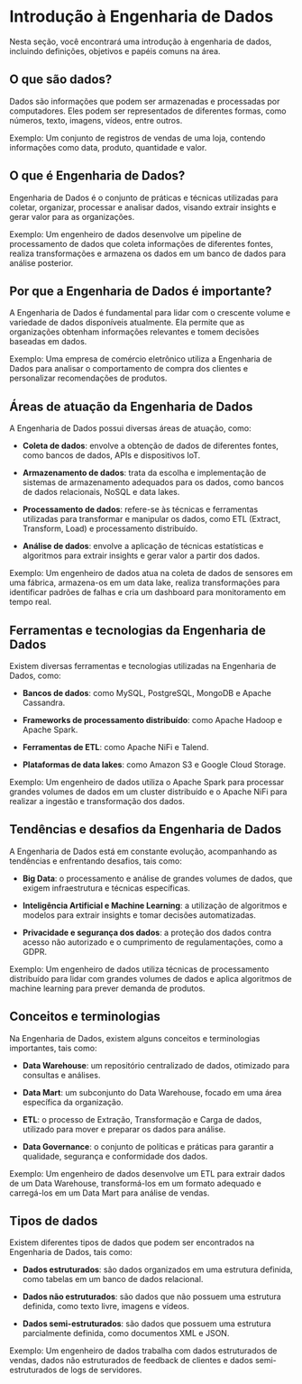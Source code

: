 # Introdução à Engenharia de Dados

Nesta seção, você encontrará uma introdução à engenharia de dados, incluindo definições, objetivos e papéis comuns na área.

## O que são dados?

Dados são informações que podem ser armazenadas e processadas por computadores. Eles podem ser representados de diferentes formas, como números, texto, imagens, vídeos, entre outros.

Exemplo: Um conjunto de registros de vendas de uma loja, contendo informações como data, produto, quantidade e valor.

## O que é Engenharia de Dados?

Engenharia de Dados é o conjunto de práticas e técnicas utilizadas para coletar, organizar, processar e analisar dados, visando extrair insights e gerar valor para as organizações.

Exemplo: Um engenheiro de dados desenvolve um pipeline de processamento de dados que coleta informações de diferentes fontes, realiza transformações e armazena os dados em um banco de dados para análise posterior.

## Por que a Engenharia de Dados é importante?

A Engenharia de Dados é fundamental para lidar com o crescente volume e variedade de dados disponíveis atualmente. Ela permite que as organizações obtenham informações relevantes e tomem decisões baseadas em dados.

Exemplo: Uma empresa de comércio eletrônico utiliza a Engenharia de Dados para analisar o comportamento de compra dos clientes e personalizar recomendações de produtos.

## Áreas de atuação da Engenharia de Dados

A Engenharia de Dados possui diversas áreas de atuação, como:

- **Coleta de dados**: envolve a obtenção de dados de diferentes fontes, como bancos de dados, APIs e dispositivos IoT.

- **Armazenamento de dados**: trata da escolha e implementação de sistemas de armazenamento adequados para os dados, como bancos de dados relacionais, NoSQL e data lakes.

- **Processamento de dados**: refere-se às técnicas e ferramentas utilizadas para transformar e manipular os dados, como ETL (Extract, Transform, Load) e processamento distribuído.

- **Análise de dados**: envolve a aplicação de técnicas estatísticas e algoritmos para extrair insights e gerar valor a partir dos dados.

Exemplo: Um engenheiro de dados atua na coleta de dados de sensores em uma fábrica, armazena-os em um data lake, realiza transformações para identificar padrões de falhas e cria um dashboard para monitoramento em tempo real.

## Ferramentas e tecnologias da Engenharia de Dados

Existem diversas ferramentas e tecnologias utilizadas na Engenharia de Dados, como:

- **Bancos de dados**: como MySQL, PostgreSQL, MongoDB e Apache Cassandra.

- **Frameworks de processamento distribuído**: como Apache Hadoop e Apache Spark.

- **Ferramentas de ETL**: como Apache NiFi e Talend.

- **Plataformas de data lakes**: como Amazon S3 e Google Cloud Storage.

Exemplo: Um engenheiro de dados utiliza o Apache Spark para processar grandes volumes de dados em um cluster distribuído e o Apache NiFi para realizar a ingestão e transformação dos dados.

## Tendências e desafios da Engenharia de Dados

A Engenharia de Dados está em constante evolução, acompanhando as tendências e enfrentando desafios, tais como:

- **Big Data**: o processamento e análise de grandes volumes de dados, que exigem infraestrutura e técnicas específicas.

- **Inteligência Artificial e Machine Learning**: a utilização de algoritmos e modelos para extrair insights e tomar decisões automatizadas.

- **Privacidade e segurança dos dados**: a proteção dos dados contra acesso não autorizado e o cumprimento de regulamentações, como a GDPR.

Exemplo: Um engenheiro de dados utiliza técnicas de processamento distribuído para lidar com grandes volumes de dados e aplica algoritmos de machine learning para prever demanda de produtos.

## Conceitos e terminologias

Na Engenharia de Dados, existem alguns conceitos e terminologias importantes, tais como:

- **Data Warehouse**: um repositório centralizado de dados, otimizado para consultas e análises.

- **Data Mart**: um subconjunto do Data Warehouse, focado em uma área específica da organização.

- **ETL**: o processo de Extração, Transformação e Carga de dados, utilizado para mover e preparar os dados para análise.

- **Data Governance**: o conjunto de políticas e práticas para garantir a qualidade, segurança e conformidade dos dados.

Exemplo: Um engenheiro de dados desenvolve um ETL para extrair dados de um Data Warehouse, transformá-los em um formato adequado e carregá-los em um Data Mart para análise de vendas.

## Tipos de dados

Existem diferentes tipos de dados que podem ser encontrados na Engenharia de Dados, tais como:

- **Dados estruturados**: são dados organizados em uma estrutura definida, como tabelas em um banco de dados relacional.

- **Dados não estruturados**: são dados que não possuem uma estrutura definida, como texto livre, imagens e vídeos.

- **Dados semi-estruturados**: são dados que possuem uma estrutura parcialmente definida, como documentos XML e JSON.

Exemplo: Um engenheiro de dados trabalha com dados estruturados de vendas, dados não estruturados de feedback de clientes e dados semi-estruturados de logs de servidores.
